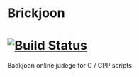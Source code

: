 # Brickjoon 
# [![Build Status](https://dev.azure.com/qnqn60360/Testing/_apis/build/status/waixxt3213.Brickjoon?branchName=master)](https://dev.azure.com/qnqn60360/Testing/_build/latest?definitionId=2&branchName=master)
Baekjoon online judege 
for C / CPP scripts 
